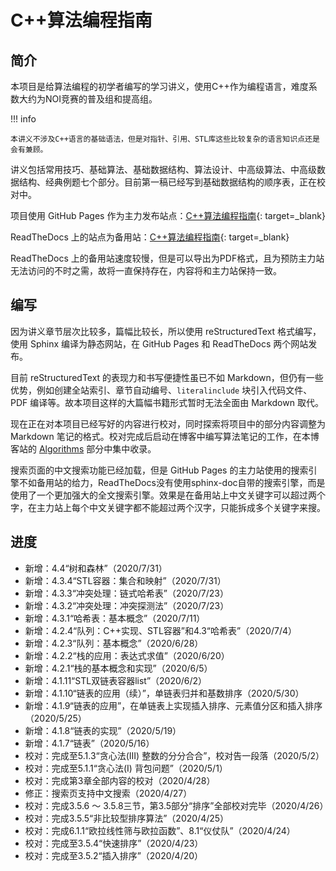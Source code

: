 # C++算法编程指南

## 简介 

本项目是给算法编程的初学者编写的学习讲义，使用C++作为编程语言，难度系数大约为NOI竞赛的普及组和提高组。

!!! info

    本讲义不涉及C++语言的基础语法，但是对指针、引用、STL库这些比较复杂的语言知识点还是会有兼顾。

讲义包括常用技巧、基础算法、基础数据结构、算法设计、中高级算法、中高级数据结构、经典例题七个部分。目前第一稿已经写到基础数据结构的顺序表，正在校对中。

项目使用 GitHub Pages 作为主力发布站点：[C++算法编程指南](https://majorli.github.io/algo_guide/){: target=_blank}

ReadTheDocs 上的站点为备用站：[C++算法编程指南](https://algo-guide.readthedocs.io/zh_CN/latest/){: target=_blank}

ReadTheDocs 上的备用站速度较慢，但是可以导出为PDF格式，且为预防主力站无法访问的不时之需，故将一直保持存在，内容将和主力站保持一致。

## 编写

因为讲义章节层次比较多，篇幅比较长，所以使用 reStructuredText 格式编写，使用 Sphinx 编译为静态网站，在 GitHub Pages 和 ReadTheDocs 两个网站发布。

目前 reStructuredText 的表现力和书写便捷性虽已不如 Markdown，但仍有一些优势，例如创建全站索引、章节自动编号、``literalinclude`` 块引入代码文件、PDF 编译等。故本项目这样的大篇幅书籍形式暂时无法全面由 Markdown 取代。

现在正在对本项目已经写好的内容进行校对，同时探索将项目中的部分内容调整为 Markdown 笔记的格式。校对完成后启动在博客中编写算法笔记的工作，在本博客站的 [Algorithms](../notes/algos/overview.md) 部分中集中收录。

搜索页面的中文搜索功能已经加载，但是 GitHub Pages 的主力站使用的搜索引擎不如备用站的给力，ReadTheDocs没有使用sphinx-doc自带的搜索引擎，而是使用了一个更加强大的全文搜索引擎。效果是在备用站上中文关键字可以超过两个字，在主力站上每个中文关键字都不能超过两个汉字，只能拆成多个关键字来搜。

## 进度

- 新增：4.4“树和森林”（2020/7/31）
- 新增：4.3.4“STL容器：集合和映射”（2020/7/31）
- 新增：4.3.3“冲突处理：链式哈希表”（2020/7/23）
- 新增：4.3.2“冲突处理：冲突探测法”（2020/7/23）
- 新增：4.3.1“哈希表：基本概念”（2020/7/11）
- 新增：4.2.4“队列：C++实现、STL容器”和4.3“哈希表”（2020/7/4）
- 新增：4.2.3“队列：基本概念”（2020/6/28）
- 新增：4.2.2“栈的应用：表达式求值”（2020/6/20）
- 新增：4.2.1“栈的基本概念和实现”（2020/6/5）
- 新增：4.1.11“STL双链表容器list”（2020/6/2）
- 新增：4.1.10“链表的应用（续）”，单链表归并和基数排序（2020/5/30）
- 新增：4.1.9“链表的应用”，在单链表上实现插入排序、元素值分区和插入排序（2020/5/25）
- 新增：4.1.8“链表的实现”（2020/5/19）
- 新增：4.1.7“链表”（2020/5/16）
- 校对：完成至5.1.3“贪心法(III) 整数的分分合合”，校对告一段落（2020/5/2）
- 校对：完成至5.1.1“贪心法(I) 背包问题”（2020/5/1）
- 校对：完成第3章全部内容的校对（2020/4/28）
- 修正：搜索页支持中文搜索（2020/4/27）
- 校对：完成3.5.6 ～ 3.5.8三节，第3.5部分“排序”全部校对完毕（2020/4/26）
- 校对：完成3.5.5“非比较型排序算法”（2020/4/25）
- 校对：完成6.1.1“欧拉线性筛与欧拉函数”、8.1“仪仗队”（2020/4/24）
- 校对：完成至3.5.4“快速排序”（2020/4/23）
- 校对：完成至3.5.2“插入排序”（2020/4/20）

